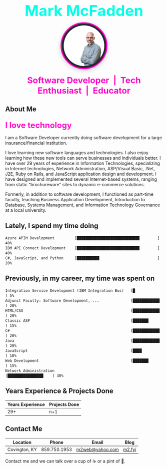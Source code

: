 
# 

<div align="center">
  <div style="font-size:3rem; font-family:Inter,Arial,sans-serif; font-weight:bold; color:#00ffe7; margin-bottom:0.5rem;">Mark McFadden</div>
  <img src="images/meStanding.jpg" alt="Profile Image" width="130" height="130" style="border-radius: 50%; border: 4px solid #ff00c8; background: #23262f; box-shadow: 0 4px 16px rgba(0,0,0,0.18); padding: 6px; margin-bottom: 0.5rem;" />
  <div style="color:#ff00c8; font-size:1.7rem; font-family:Inter,Arial,sans-serif; font-weight:bold; margin-top:0.5rem; text-align:center;">
    Software Developer &nbsp;|&nbsp; Tech Enthusiast &nbsp;|&nbsp; Educator
  </div>
</div>

## About Me

### <span style="color:#ff00c8; font-size:1.6rem; font-weight:700;">I love technology</span>

I am a Software Developer currently doing software development for a large insurance/financial institution.

I love learning new software languages and technologies. I also enjoy learning how these new tools can serve businesses and individuals better. I have over 29 years of experience in Information Technologies, specializing in Internet technologies, Network Administration, ASP/Visual Basic, .Net, J2E, Ruby on Rails, and JavaScript application design and development. I have designed and implemented several Internet-based systems, ranging from static “brochureware” sites to dynamic e-commerce solutions.

Formerly, in addition to software development, I functioned as part-time faculty, teaching Business Application Development, Introduction to Database, Systems Management, and Information Technology Governance at a local university.

## Lately, I spend my time doing

```
Azure APIM Development         [████████████████████████████        ] 40%
IBM API Connect Development    [████████████████████████████        ] 40%
C#, JavaScript, and Python     [██████████                          ] 20%
```

## Previously, in my career, my time was spent on

```
Integration Service Development (IBM Integration Bus)   [█                   ] 5%
Adjunct Faculty: Software Development, ...              [████████████        ] 20%
HTML/CSS                                                [████████████        ] 20%
Classic ASP                                             [███████             ] 15%
C#                                                      [████████████        ] 20%
Java                                                    [████████████        ] 20%
JavaScript                                              [████                ] 10%
Web Development                                         [███████             ] 15%
Network Administration                                  [████████████████    ] 30%
```

## Years Experience & Projects Done

| Years Experience | Projects Done |
|------------------|--------------|
| 29+              | n+1          |

## Contact Me

| Location      | Phone        | Email                        | Blog         |
|---------------|-------------|------------------------------|--------------|
| Covington, KY | 859.750.1953| [m2web@yahoo.com](mailto:m2web@yahoo.com) | [m2.fyi](https://m2.fyi) |

Contact me and we can talk over a cup of ☕ or a pint of 🍺.
